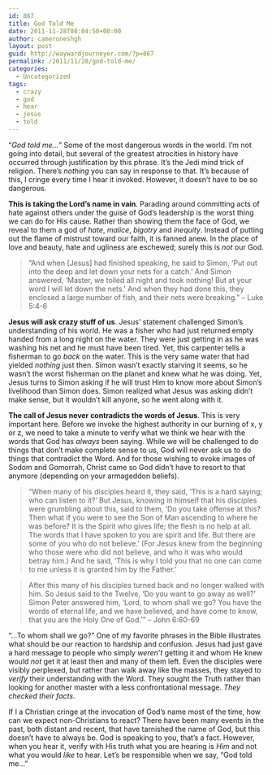 ```yaml
---
id: 867
title: God Told Me
date: 2011-11-28T08:04:50+00:00
author: cameroneshgh
layout: post
guid: http://waywardjourneyer.com/?p=867
permalink: /2011/11/28/god-told-me/
categories:
  - Uncategorized
tags:
  - crazy
  - god
  - hear
  - jesus
  - told
---
```

&#8220;_God told me&#8230;_&#8221; Some of the most dangerous words in the world. I&#8217;m not going into detail, but several of the greatest atrocities in history have occurred through justification by this phrase. It&#8217;s the Jedi mind trick of religion. There&#8217;s _nothing_ you can say in response to that. It&#8217;s because of this, I cringe every time I hear it invoked. However, it doesn&#8217;t have to be so dangerous.

**This is taking the Lord&#8217;s name in vain**. Parading around committing acts of hate against others under the guise of God&#8217;s leadership is the worst thing we can do for His cause. Rather than showing them the face of God, we reveal to them a god of _hate_, _malice_, _bigotry_ and _inequity_. Instead of putting out the flame of mistrust toward our faith, it is fanned anew. In the place of love and beauty, hate and ugliness are eschewed; surely this is _not_ our God.

> &#8220;And when [Jesus] had finished speaking, he said to Simon, &#8216;Put out into the deep and let down your nets for a catch.&#8217; And Simon answered, &#8216;Master, we toiled all night and took nothing! But at your word I will let down the nets.&#8217; And when they had done this, they enclosed a large number of fish, and their nets were breaking.&#8221; &#8211; Luke 5:4-6

**Jesus will ask crazy stuff of us**. Jesus&#8217; statement challenged Simon&#8217;s understanding of his world. He was a fisher who had just returned empty handed from a long night on the water. They were just getting in as he was washing his net and he must have been tired. Yet, this carpenter tells a fisherman to go _back_ on the water. This is the very same water that had yielded _nothing_ just then. Simon wasn&#8217;t exactly starving it seems, so he wasn&#8217;t the worst fisherman on the planet and knew what he was doing. Yet, Jesus turns to Simon asking if he will trust Him to know more about Simon&#8217;s livelihood than Simon does. Simon realized what Jesus was asking didn&#8217;t make sense, but it wouldn&#8217;t kill anyone, so he went along with it.

**The call of Jesus never contradicts the words of Jesus**. This is very important here. Before we invoke the highest authority in our burning of x, y or z, we need to take a minute to verify what we think we hear with the words that God has _always_ been saying. While we will be challenged to do things that don&#8217;t make complete sense to us, God will never ask us to do things that contradict the Word. And for those wishing to evoke images of Sodom and Gomorrah, Christ came so God didn&#8217;t have to resort to that anymore (depending on your armageddon beliefs).

> &#8220;When many of his disciples heard it, they said, &#8216;This is a hard saying; who can listen to it?&#8217; But Jesus, knowing in himself that his disciples were grumbling about this, said to them, &#8216;Do you take offense at this? Then what if you were to see the Son of Man ascending to where he was before? It is the Spirit who gives life; the flesh is no help at all. The words that I have spoken to you are spirit and life. But there are some of you who do not believe.&#8217; (For Jesus knew from the beginning who those were who did not believe, and who it was who would betray him.) And he said, &#8216;This is why I told you that no one can come to me unless it is granted him by the Father.&#8217;
  
> After this many of his disciples turned back and no longer walked with him. So Jesus said to the Twelve, &#8216;Do you want to go away as well?&#8217; Simon Peter answered him, &#8216;Lord, to whom shall we go? You have the words of eternal life, and we have believed, and have come to know, that you are the Holy One of God.'&#8221; &#8211; John 6:60-69

&#8220;&#8230;To whom shall we go?&#8221; One of my favorite phrases in the Bible illustrates what should be our reaction to hardship and confusion. Jesus had just gave a hard message to people who simply _weren&#8217;t_ getting it and whom He knew would _not_ get it at least then and many of them left. Even the disciples were visibly perplexed, but rather than walk away like the masses, they stayed to _verify_ their understanding with the Word. They sought the Truth rather than looking for another master with a less confrontational message. _They checked their facts_.

If I a Christian cringe at the invocation of God&#8217;s name most of the time, how can we expect non-Christians to react? There have been many events in the past, both distant and recent, that have tarnished the name of God, but this doesn&#8217;t have to always be. God is speaking to you, that&#8217;s a fact. However, when you hear it, verify with His truth what you are hearing is _Him_ and not what you would _like_ to hear. Let&#8217;s be responsible when we say, &#8220;God told me&#8230;&#8221;
